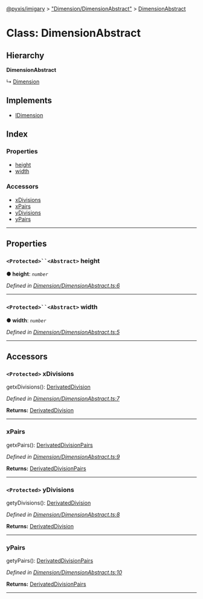 [@pyxis/imigary](../README.md) > ["Dimension/DimensionAbstract"](../modules/_dimension_dimensionabstract_.md) > [DimensionAbstract](../classes/_dimension_dimensionabstract_.dimensionabstract.md)

# Class: DimensionAbstract

## Hierarchy

**DimensionAbstract**

↳  [Dimension](_dimension_dimension_.dimension.md)

## Implements

* [IDimension](../interfaces/_dimension_types_.idimension.md)

## Index

### Properties

* [height](_dimension_dimensionabstract_.dimensionabstract.md#height)
* [width](_dimension_dimensionabstract_.dimensionabstract.md#width)

### Accessors

* [xDivisions](_dimension_dimensionabstract_.dimensionabstract.md#xdivisions)
* [xPairs](_dimension_dimensionabstract_.dimensionabstract.md#xpairs)
* [yDivisions](_dimension_dimensionabstract_.dimensionabstract.md#ydivisions)
* [yPairs](_dimension_dimensionabstract_.dimensionabstract.md#ypairs)

---

## Properties

<a id="height"></a>

### `<Protected>``<Abstract>` height

**● height**: *`number`*

*Defined in [Dimension/DimensionAbstract.ts:6](https://github.com/creaux/pyxis/blob/d2e0e43/packages/imigary/src/Dimension/DimensionAbstract.ts#L6)*

___
<a id="width"></a>

### `<Protected>``<Abstract>` width

**● width**: *`number`*

*Defined in [Dimension/DimensionAbstract.ts:5](https://github.com/creaux/pyxis/blob/d2e0e43/packages/imigary/src/Dimension/DimensionAbstract.ts#L5)*

___

## Accessors

<a id="xdivisions"></a>

### `<Protected>` xDivisions

getxDivisions(): [DerivatedDivision](../modules/_division_types_.md#derivateddivision)

*Defined in [Dimension/DimensionAbstract.ts:7](https://github.com/creaux/pyxis/blob/d2e0e43/packages/imigary/src/Dimension/DimensionAbstract.ts#L7)*

**Returns:** [DerivatedDivision](../modules/_division_types_.md#derivateddivision)

___
<a id="xpairs"></a>

###  xPairs

getxPairs(): [DerivatedDivisionPairs](../modules/_division_types_.md#derivateddivisionpairs)

*Defined in [Dimension/DimensionAbstract.ts:9](https://github.com/creaux/pyxis/blob/d2e0e43/packages/imigary/src/Dimension/DimensionAbstract.ts#L9)*

**Returns:** [DerivatedDivisionPairs](../modules/_division_types_.md#derivateddivisionpairs)

___
<a id="ydivisions"></a>

### `<Protected>` yDivisions

getyDivisions(): [DerivatedDivision](../modules/_division_types_.md#derivateddivision)

*Defined in [Dimension/DimensionAbstract.ts:8](https://github.com/creaux/pyxis/blob/d2e0e43/packages/imigary/src/Dimension/DimensionAbstract.ts#L8)*

**Returns:** [DerivatedDivision](../modules/_division_types_.md#derivateddivision)

___
<a id="ypairs"></a>

###  yPairs

getyPairs(): [DerivatedDivisionPairs](../modules/_division_types_.md#derivateddivisionpairs)

*Defined in [Dimension/DimensionAbstract.ts:10](https://github.com/creaux/pyxis/blob/d2e0e43/packages/imigary/src/Dimension/DimensionAbstract.ts#L10)*

**Returns:** [DerivatedDivisionPairs](../modules/_division_types_.md#derivateddivisionpairs)

___

